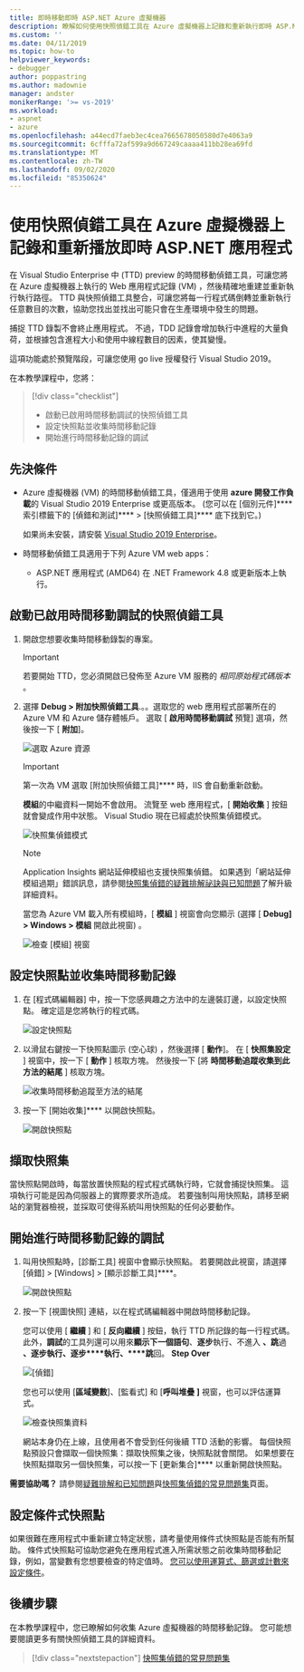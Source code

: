 ```yaml
---
title: 即時移動即時 ASP.NET Azure 虛擬機器
description: 瞭解如何使用快照偵錯工具在 Azure 虛擬機器上記錄和重新執行即時 ASP.NET 應用程式。
ms.custom: ''
ms.date: 04/11/2019
ms.topic: how-to
helpviewer_keywords:
- debugger
author: poppastring
ms.author: madownie
manager: andster
monikerRange: '>= vs-2019'
ms.workload:
- aspnet
- azure
ms.openlocfilehash: a44ecd7faeb3ec4cea7665678050580d7e4063a9
ms.sourcegitcommit: 6cfffa72af599a9d667249caaaa411bb28ea69fd
ms.translationtype: MT
ms.contentlocale: zh-TW
ms.lasthandoff: 09/02/2020
ms.locfileid: "85350624"
---
```

# <a name="record-and-replay-live-aspnet-apps-on-azure-virtual-machines-using-the-snapshot-debugger"></a>使用快照偵錯工具在 Azure 虛擬機器上記錄和重新播放即時 ASP.NET 應用程式

在 Visual Studio Enterprise 中 (TTD) preview 的時間移動偵錯工具，可讓您將在 Azure 虛擬機器上執行的 Web 應用程式記錄 (VM) ，然後精確地重建並重新執行執行路徑。 TTD 與快照偵錯工具整合，可讓您將每一行程式碼倒轉並重新執行任意數目的次數，協助您找出並找出可能只會在生產環境中發生的問題。

捕捉 TTD 錄製不會終止應用程式。 不過，TDD 記錄會增加執行中進程的大量負荷，並根據包含進程大小和使用中線程數目的因素，使其變慢。

這項功能處於預覽階段，可讓您使用 go live 授權發行 Visual Studio 2019。

在本教學課程中，您將：

> [!div class="checklist"]
> * 啟動已啟用時間移動調試的快照偵錯工具
> * 設定快照點並收集時間移動記錄
> * 開始進行時間移動記錄的調試

## <a name="prerequisites"></a>先決條件

* Azure 虛擬機器 (VM) 的時間移動偵錯工具，僅適用于使用 **azure 開發工作負載**的 Visual Studio 2019 Enterprise 或更高版本。 (您可以在 [個別元件]**** 索引標籤下的 [偵錯和測試]**** > [快照偵錯工具]**** 底下找到它。)

    如果尚未安裝，請安裝 [Visual Studio 2019 Enterprise](https://visualstudio.microsoft.com/vs/)。

* 時間移動偵錯工具適用于下列 Azure VM web apps：
  * ASP.NET 應用程式 (AMD64) 在 .NET Framework 4.8 或更新版本上執行。

## <a name="start-the-snapshot-debugger-with-time-travel-debugging-enabled"></a>啟動已啟用時間移動調試的快照偵錯工具

1. 開啟您想要收集時間移動錄製的專案。

    > [!IMPORTANT]
    > 若要開始 TTD，您必須開啟已發佈至 Azure VM 服務的 *相同原始程式碼版本* 。

1. 選擇 **Debug > 附加快照偵錯工具**.。。選取您的 web 應用程式部署所在的 Azure VM 和 Azure 儲存體帳戶。 選取 [ **啟用時間移動調試** 預覽] 選項，然後按一下 [ **附加**]。

      ![選取 Azure 資源](../debugger/media/time-travel-debugging-select-azure-resource-vm.png)

    > [!IMPORTANT]
    > 第一次為 VM 選取 [附加快照偵錯工具]**** 時，IIS 會自動重新啟動。

    **模組**的中繼資料一開始不會啟用。 流覽至 web 應用程式，[ **開始收集** ] 按鈕就會變成作用中狀態。 Visual Studio 現在已經處於快照集偵錯模式。

   ![快照集偵錯模式](../debugger/media/snapshot-message.png)

    > [!NOTE]
    > Application Insights 網站延伸模組也支援快照集偵錯。 如果遇到「網站延伸模組過期」錯誤訊息，請參閱[快照集偵錯的疑難排解祕訣與已知問題](../debugger/debug-live-azure-apps-troubleshooting.md)了解升級詳細資料。

   當您為 Azure VM 載入所有模組時，[ **模組** ] 視窗會向您顯示 (選擇 [ **Debug] > Windows > 模組** 開啟此視窗) 。

   ![檢查 [模組] 視窗](../debugger/media/snapshot-modules.png)

## <a name="set-a-snappoint-and-collect-a-time-travel-recording"></a>設定快照點並收集時間移動記錄

1. 在 [程式碼編輯器] 中，按一下您感興趣之方法中的左邊裝訂邊，以設定快照點。 確定這是您將執行的程式碼。

   ![設定快照點](../debugger/media/time-travel-debugging-set-snappoint-settings.png)

1. 以滑鼠右鍵按一下快照點圖示 (空心球) ，然後選擇 [ **動作**]。 在 [ **快照集設定** ] 視窗中，按一下 [ **動作** ] 核取方塊。 然後按一下 [將 **時間移動追蹤收集到此方法的結尾** ] 核取方塊。

   ![收集時間移動追蹤至方法的結尾](../debugger/media/time-travel-debugging-set-snappoint-action.png)

1. 按一下 [開始收集]**** 以開啟快照點。

   ![開啟快照點](../debugger/media/snapshot-start-collection.png)

## <a name="take-a-snapshot"></a>擷取快照集

當快照點開啟時，每當放置快照點的程式程式碼執行時，它就會捕捉快照集。 這項執行可能是因為伺服器上的實際要求所造成。 若要強制叫用快照點，請移至網站的瀏覽器檢視，並採取可使得系統叫用快照點的任何必要動作。

## <a name="start-debugging-a-time-travel-recording"></a>開始進行時間移動記錄的調試

1. 叫用快照點時，[診斷工具] 視窗中會顯示快照點。 若要開啟此視窗，請選擇 [偵錯] > [Windows] > [顯示診斷工具]****。

   ![開啟快照點](../debugger/media/snapshot-diagsession-window.png)

1. 按一下 [視圖快照] 連結，以在程式碼編輯器中開啟時間移動記錄。
  
   您可以使用 [ **繼續** ] 和 [ **反向繼續** ] 按鈕，執行 TTD 所記錄的每一行程式碼。 此外，**調試**的工具列還可以用來**顯示下一個語句**、**逐步**執行、不進入 **、跳**過 **、逐步執行、逐步****執行、****跳**回。 **Step Over**

   ![[偵錯]](../debugger/media/time-travel-debugging-step-commands.png)

   您也可以使用 [**區域變數**]、[監看式] 和 [**呼叫堆疊** **]** 視窗，也可以評估運算式。

   ![檢查快照集資料](../debugger/media/time-travel-debugging-start-debugging.png)

    網站本身仍在上線，且使用者不會受到任何後續 TTD 活動的影響。 每個快照點預設只會擷取一個快照集：擷取快照集之後，快照點就會關閉。 如果想要在快照點擷取另一個快照集，可以按一下 [更新集合]**** 以重新開啟快照點。

**需要協助嗎？** 請參閱[疑難排解和已知問題](../debugger/debug-live-azure-apps-troubleshooting.md)與[快照集偵錯的常見問題集](../debugger/debug-live-azure-apps-faq.md)頁面。

## <a name="set-a-conditional-snappoint"></a>設定條件式快照點

如果很難在應用程式中重新建立特定狀態，請考量使用條件式快照點是否能有所幫助。 條件式快照點可協助您避免在應用程式進入所需狀態之前收集時間移動記錄，例如，當變數有您想要檢查的特定值時。 [您可以使用運算式、篩選或計數來設定條件](../debugger/debug-live-azure-apps-troubleshooting.md)。

## <a name="next-steps"></a>後續步驟

在本教學課程中，您已瞭解如何收集 Azure 虛擬機器的時間移動記錄。 您可能想要閱讀更多有關快照偵錯工具的詳細資料。

> [!div class="nextstepaction"]
> [快照集偵錯的常見問題集](../debugger/debug-live-azure-apps-faq.md)